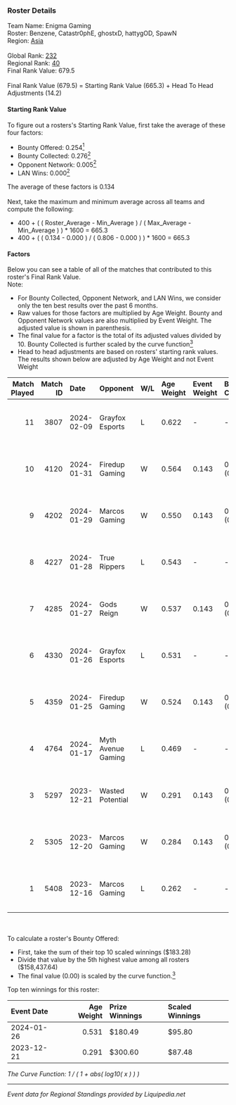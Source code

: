 ### Roster Details<br />
Team Name: Enigma Gaming<br />
Roster: Benzene, Catastr0phE, ghostxD, hattygOD, SpawN<br />
Region: [Asia]( ../standings_asia.md)<br />
<br />
Global Rank: [232](../standings_global.md)<br />
Regional Rank: [40]( ../standings_asia.md)<br />
Final Rank Value:  679.5<br />
<br />
Final Rank Value (679.5) = Starting Rank Value (665.3) + Head To Head Adjustments (14.2)<br />

#### Starting Rank Value<br />
To figure out a rosters's Starting Rank Value, first take the average of these four factors:<br />
- Bounty Offered: 0.254[<sup>1</sup>](#table2)
- Bounty Collected: 0.276[<sup>2</sup>](#table1)
- Opponent Network: 0.005[<sup>2</sup>](#table1)
- LAN Wins: 0.000[<sup>2</sup>](#table1)

The average of these factors is 0.134<br />
<br />
Next, take the maximum and minimum average across all teams and compute the following:<br />
- 400 + ( ( Roster_Average - Min_Average ) / ( Max_Average - Min_Average ) ) * 1600 = 665.3
- 400 + ( ( 0.134 - 0.000 ) / ( 0.806 - 0.000 ) ) * 1600 = 665.3


#### Factors<br />
Below you can see a table of all of the matches that contributed to this roster's Final Rank Value.<br />
Note:<br />

- For Bounty Collected, Opponent Network, and LAN Wins, we consider only the ten best results over the past 6 months.
- Raw values for those factors are multiplied by Age Weight. Bounty and Opponent Network values are also multiplied by Event Weight. The adjusted value is shown in parenthesis.
- The final value for a factor is the total of its adjusted values divided by 10. Bounty Collected is further scaled by the curve function[<sup>3</sup>](#curveFunction)
- Head to head adjustments are based on rosters' starting rank values. The results shown below are adjusted by Age Weight and not Event Weight
<span id="table1"></span><br />


| Match Played | Match ID | Date       | Opponent           | W/L | Age Weight | Event Weight | Bounty Collected | Opponent Network | LAN Wins  | H2H Adj. | Roster                                         |
| -: | -: | :- | :- | :- | :- | :- | :- | :- | :- | -: | :- |
|           11 |     3807 | 2024-02-09 | Grayfox Esports    | L   | 0.622      | -            | -                | -                | -         |    -9.34 | Benzene, Catastr0phE, ghostxD, hattygOD, SpawN |
|           10 |     4120 | 2024-01-31 | Firedup Gaming     | W   | 0.564      | 0.143        | 0.000 (0.000)    | 0.019 (0.002)    | 0 (0.000) |     4.76 | Benzene, Catastr0phE, ghostxD, hattygOD, SpawN |
|            9 |     4202 | 2024-01-29 | Marcos Gaming      | W   | 0.550      | 0.143        | 0.086 (0.007)    | 0.087 (0.007)    | 0 (0.000) |    11.67 | Benzene, Catastr0phE, ghostxD, hattygOD, SpawN |
|            8 |     4227 | 2024-01-28 | True Rippers       | L   | 0.543      | -            | -                | -                | -         |    -4.45 | Benzene, Catastr0phE, ghostxD, hattygOD, SpawN |
|            7 |     4285 | 2024-01-27 | Gods Reign         | W   | 0.537      | 0.143        | 0.174 (0.013)    | 0.479 (0.037)    | 0 (0.000) |    13.54 | Benzene, Catastr0phE, ghostxD, hattygOD, SpawN |
|            6 |     4330 | 2024-01-26 | Grayfox Esports    | L   | 0.531      | -            | -                | -                | -         |    -7.75 | Benzene, Catastr0phE, ghostxD, hattygOD, SpawN |
|            5 |     4359 | 2024-01-25 | Firedup Gaming     | W   | 0.524      | 0.143        | 0.000 (0.000)    | 0.019 (0.001)    | 0 (0.000) |     4.82 | Benzene, Catastr0phE, ghostxD, hattygOD, SpawN |
|            4 |     4764 | 2024-01-17 | Myth Avenue Gaming | L   | 0.469      | -            | -                | -                | -         |    -6.48 | Benzene, Catastr0phE, ghostxD, hattygOD, SpawN |
|            3 |     5297 | 2023-12-21 | Wasted Potential   | W   | 0.291      | 0.143        | 0.000 (0.000)    | 0.012 (0.001)    | 0 (0.000) |     3.44 | Benzene, Catastr0phE, ghostxD, hattygOD, SpawN |
|            2 |     5305 | 2023-12-20 | Marcos Gaming      | W   | 0.284      | 0.143        | 0.086 (0.003)    | 0.087 (0.004)    | 0 (0.000) |     6.42 | Benzene, Catastr0phE, ghostxD, hattygOD, SpawN |
|            1 |     5408 | 2023-12-16 | Marcos Gaming      | L   | 0.262      | -            | -                | -                | -         |    -2.41 | Benzene, Catastr0phE, ghostxD, hattygOD, SpawN |

<br />
<span id="table2"></span><br />
To calculate a roster's Bounty Offered:<br />

- First, take the sum of their top 10 scaled winnings ($183.28)
- Divide that value by the 5th highest value among all rosters ($158,437.64)
- The final value (0.00) is scaled by the curve function.[<sup>3</sup>](#curveFunction)

Top ten winnings for this roster:<br />

| Event Date | Age Weight | Prize Winnings | Scaled Winnings |
| :- | -: | :- | :- |
| 2024-01-26 |      0.531 | $180.49        | $95.80          |
| 2023-12-21 |      0.291 | $300.60        | $87.48          |


<span id="curveFunction"></span>_The Curve Function: 1 / ( 1 + abs( log10( x ) ) )_<br />

---
_Event data for Regional Standings provided by Liquipedia.net_<br />
